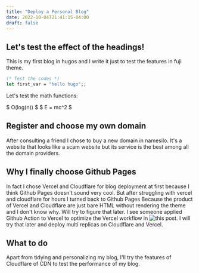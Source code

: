 ```yaml
---
title: "Deploy a Personal Blog"
date: 2022-10-04T21:41:15-04:00
draft: false
---
```


## Let's test the effect of the headings!
This is my first blog in hugos and I write it just to test the features in fuji theme.

``` OCaml
(* Test the codes *)
let first_var = "hello hugo";;
```

Let's test the math functions:

$ O(log(n)) $
$ E = mc^2 $


## Register and choose my own domain
After consulting a friend I chose to buy a new domain in namesilo. It's a website that looks like a scam website but its service is the best among all the domain providers.

## Why I finally choose Github Pages
In fact I chose Vercel and Cloudflare for blog deployment at first because I think Github Pages doesn't sound very cool. But after struggling with vercel and cloudflare for hours I turned back to Github Pages Because the product of Vercel and Cloudflare are just bare HTML without rendering the theme and I don't know why. Will try to figure that later. I see someone applied Github Action to Vercel to optimize the Vercel workflow in ![this post](https://olich.me/post/building-a-personal-blog-with-hugo-and-vercel/). I will try that later and deploy multi replicas on Cloudflare and Vercel.

## What to do
Apart from tidying and personalizing my blog, I'll try the features of Cloudflare of CDN to test the performance of my blog.


